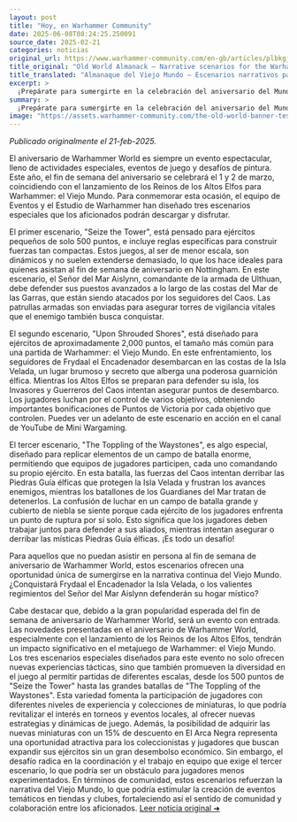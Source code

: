 ```yaml
---
layout: post
title: "Hoy, en Warhammer Community"
date: 2025-06-08T08:24:25.250091
source_date: 2025-02-21
categories: noticias
original_url: https://www.warhammer-community.com/en-gb/articles/plbkgjgd/old-world-almanack-narrative-scenarios-for-the-warhammer-world-anniversary/
title_original: "Old World Almanack – Narrative scenarios for the Warhammer World Anniversary - Warhammer Community"
title_translated: "Almanaque del Viejo Mundo – Escenarios narrativos para el aniversario del Mundo de Warhammer - Comunidad Warhammer"
excerpt: >
  ¡Prepárate para sumergirte en la celebración del aniversario del Mundo de Warhammer con emocionantes eventos y desafíos de pintura! Este año, el 1 y 2 de marzo, coincide con el lanzamiento de los Reinos de los Altos Elfos para Warhammer: el Viejo Mundo. La comunidad de Warhammer ha preparado tres escenarios narrativos especiales que puedes descargar y disfrutar desde casa. Desde pequeñas escaramuzas hasta épicas batallas en equipo, estos escenarios te permitirán revivir la historia de Frydaal la Encadenadora y su invasión de Westerland. No te pierdas la oportunidad de ser parte de esta aventura única, ya sea en persona o desde la comodidad de tu hogar.
summary: >
  ¡Prepárate para sumergirte en la celebración del aniversario del Mundo de Warhammer con emocionantes eventos y desafíos de pintura! Este año, el 1 y 2 de marzo, coincide con el lanzamiento de los Reinos de los Altos Elfos para Warhammer: el Viejo Mundo. La comunidad de Warhammer ha preparado tres escenarios narrativos especiales que puedes descargar y disfrutar desde casa. Desde pequeñas escaramuzas hasta épicas batallas en equipo, estos escenarios te permitirán revivir la historia de Frydaal la Encadenadora y su invasión de Westerland. No te pierdas la oportunidad de ser parte de esta aventura única, ya sea en persona o desde la comodidad de tu hogar.
image: "https://assets.warhammer-community.com/the-old-world-banner-test.jpg"
---
```


*Publicado originalmente el 21-feb-2025.*

El aniversario de Warhammer World es siempre un evento espectacular, lleno de actividades especiales, eventos de juego y desafíos de pintura. Este año, el fin de semana del aniversario se celebrará el 1 y 2 de marzo, coincidiendo con el lanzamiento de los Reinos de los Altos Elfos para Warhammer: el Viejo Mundo. Para conmemorar esta ocasión, el equipo de Eventos y el Estudio de Warhammer han diseñado tres escenarios especiales que los aficionados podrán descargar y disfrutar.

El primer escenario, "Seize the Tower", está pensado para ejércitos pequeños de solo 500 puntos, e incluye reglas específicas para construir fuerzas tan compactas. Estos juegos, al ser de menor escala, son dinámicos y no suelen extenderse demasiado, lo que los hace ideales para quienes asistan al fin de semana de aniversario en Nottingham. En este escenario, el Señor del Mar Aislynn, comandante de la armada de Ulthuan, debe defender sus puestos avanzados a lo largo de las costas del Mar de las Garras, que están siendo atacados por los seguidores del Caos. Las patrullas armadas son enviadas para asegurar torres de vigilancia vitales que el enemigo también busca conquistar.

El segundo escenario, "Upon Shrouded Shores", está diseñado para ejércitos de aproximadamente 2,000 puntos, el tamaño más común para una partida de Warhammer: el Viejo Mundo. En este enfrentamiento, los seguidores de Frydaal el Encadenador desembarcan en las costas de la Isla Velada, un lugar brumoso y secreto que alberga una poderosa guarnición élfica. Mientras los Altos Elfos se preparan para defender su isla, los Invasores y Guerreros del Caos intentan asegurar puntos de desembarco. Los jugadores luchan por el control de varios objetivos, obteniendo importantes bonificaciones de Puntos de Victoria por cada objetivo que controlen. Puedes ver un adelanto de este escenario en acción en el canal de YouTube de Mini Wargaming.

El tercer escenario, "The Toppling of the Waystones", es algo especial, diseñado para replicar elementos de un campo de batalla enorme, permitiendo que equipos de jugadores participen, cada uno comandando su propio ejército. En esta batalla, las fuerzas del Caos intentan derribar las Piedras Guía élficas que protegen la Isla Velada y frustran los avances enemigos, mientras los batallones de los Guardianes del Mar tratan de detenerlos. La confusión de luchar en un campo de batalla grande y cubierto de niebla se siente porque cada ejército de los jugadores enfrenta un punto de ruptura por sí solo. Esto significa que los jugadores deben trabajar juntos para defender a sus aliados, mientras intentan asegurar o derribar las místicas Piedras Guía élficas. ¡Es todo un desafío!

Para aquellos que no puedan asistir en persona al fin de semana de aniversario de Warhammer World, estos escenarios ofrecen una oportunidad única de sumergirse en la narrativa continua del Viejo Mundo. ¿Conquistará Frydaal el Encadenador la Isla Velada, o los valientes regimientos del Señor del Mar Aislynn defenderán su hogar místico?

Cabe destacar que, debido a la gran popularidad esperada del fin de semana de aniversario de Warhammer World, será un evento con entrada.
Las novedades presentadas en el aniversario de Warhammer World, especialmente con el lanzamiento de los Reinos de los Altos Elfos, tendrán un impacto significativo en el metajuego de Warhammer: el Viejo Mundo. Los tres escenarios especiales diseñados para este evento no solo ofrecen nuevas experiencias tácticas, sino que también promueven la diversidad en el juego al permitir partidas de diferentes escalas, desde los 500 puntos de "Seize the Tower" hasta las grandes batallas de "The Toppling of the Waystones". Esta variedad fomenta la participación de jugadores con diferentes niveles de experiencia y colecciones de miniaturas, lo que podría revitalizar el interés en torneos y eventos locales, al ofrecer nuevas estrategias y dinámicas de juego. Además, la posibilidad de adquirir las nuevas miniaturas con un 15% de descuento en El Arca Negra representa una oportunidad atractiva para los coleccionistas y jugadores que buscan expandir sus ejércitos sin un gran desembolso económico. Sin embargo, el desafío radica en la coordinación y el trabajo en equipo que exige el tercer escenario, lo que podría ser un obstáculo para jugadores menos experimentados. En términos de comunidad, estos escenarios refuerzan la narrativa del Viejo Mundo, lo que podría estimular la creación de eventos temáticos en tiendas y clubes, fortaleciendo así el sentido de comunidad y colaboración entre los aficionados.
[Leer noticia original ➜](https://www.warhammer-community.com/en-gb/articles/plbkgjgd/old-world-almanack-narrative-scenarios-for-the-warhammer-world-anniversary/)
